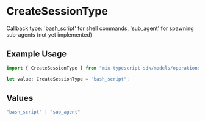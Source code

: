# CreateSessionType

Callback type: 'bash_script' for shell commands, 'sub_agent' for spawning sub-agents (not yet implemented)

## Example Usage

```typescript
import { CreateSessionType } from "mix-typescript-sdk/models/operations";

let value: CreateSessionType = "bash_script";
```

## Values

```typescript
"bash_script" | "sub_agent"
```